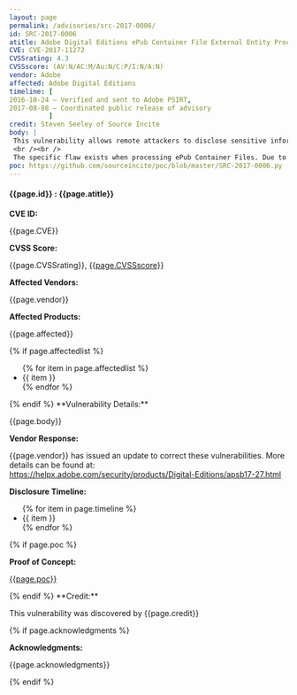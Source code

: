 ```yaml
---
layout: page
permalink: /advisories/src-2017-0006/
id: SRC-2017-0006
atitle: Adobe Digital Editions ePub Container File External Entity Processing Information Disclosure Vulnerability
CVE: CVE-2017-11272
CVSSrating: 4.3
CVSSscore: (AV:N/AC:M/Au:N/C:P/I:N/A:N)
vendor: Adobe
affected: Adobe Digital Editions
timeline: [
2016-10-24 – Verified and sent to Adobe PSIRT,
2017-08-08 – Coordinated public release of advisory
          ]
credit: Steven Seeley of Source Incite
body: |
 This vulnerability allows remote attackers to disclose sensitive information on vulnerable installations of Adobe Digital Editions. User interaction is required to exploit this vulnerability in that the target must visit a malicious page or open a malicious file.
 <br /><br />
 The specific flaw exists when processing ePub Container Files. Due to the improper restriction of XML External Entity (XXE) reference, a specially crafted ePub file can cause the XML parser to access the contents of this URI and embed these contents back into the XML document for further processing. An attacker can leverage this vulnerability to disclose sensitive information under the context of the current process.
poc: https://github.com/sourceincite/poc/blob/master/SRC-2017-0006.py
---
```


<h4><b>{{page.id}} : {{page.atitle}}</b></h4>

**CVE ID:**
<p class="cn">{{page.CVE}}</p>

**CVSS Score:**
<p class="cn">{{page.CVSSrating}}, <a href="https://nvd.nist.gov/cvss/v2-calculator?name={{page.CVE}}&vector={{page.CVSSscore}}">{{page.CVSSscore}}</a></p>

**Affected Vendors:**
<p class="cn">{{page.vendor}}</p>

**Affected Products:**
<p class="cn">{{page.affected}}</p>
{% if page.affectedlist %}
<ul class="cn">
{% for item in page.affectedlist %}
  <li>{{ item }}</li>
{% endfor %}
</ul>
{% endif %}
**Vulnerability Details:**
<p class="cn">{{page.body}}</p>

**Vendor Response:**

<p class="cn">{{page.vendor}} has issued an update to correct these vulnerabilities. More details can be found at: <br />
<a href="https://helpx.adobe.com/security/products/Digital-Editions/apsb17-27.html">https://helpx.adobe.com/security/products/Digital-Editions/apsb17-27.html</a></p>

**Disclosure Timeline:**
<ul class="cn">
{% for item in page.timeline %}
  <li>{{ item }}</li>
{% endfor %}
</ul>
{% if page.poc %}

**Proof of Concept:**
<p class="cn"><a href="{{page.poc}}">{{page.poc}}</a></p>
{% endif %}
**Credit:**
<p class="cn">This vulnerability was discovered by {{page.credit}}</p>
{% if page.acknowledgments %}

**Acknowledgments:**
<p class="cn">{{page.acknowledgments}}</p>
{% endif %}
